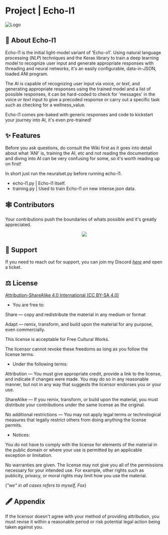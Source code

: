 # Project | Echo-l1

![Logo](https://media.discordapp.net/attachments/1053895661629751397/1078449255481610280/base_rebuilt_hq_profile_rounded.png?width=425&height=425)

## 🚀 About Echo-l1

Echo-l1 is the initial light-model variant of 'Echo-o1'. Using natural language processing (_NLP_) techniques and the Keras library to train a deep learning model to recognize user input and generate appropriate responses with threading and neural networks, it's an easily configurable, data-in-JSON, loaded ANI program.

The AI is capable of recognizing user input via voice, _or text_, and generating appropriate responses using the trained model and a list of possible responses, it can be hard-coded to check for 'messages' in the voice _or text_ input to give a precoded response or carry out a specific task such as checking for a wellness_value.

Echo-l1 comes pre-baked with generic responses and code to kickstart your journey into AI, it's even pre-trained!

## ✨ Features

Before you ask questions, do consult the Wiki first as it goes into detail about what 'ANI' is, training the AI, etc and not reading the documentation and diving into AI can be very confusing for some, so it's worth reading up on first!

In short just run the neuralset.py before running echo-l1. 
- echo-l1.py | Echo-l1 itself.
- training.py | Used to train Echo-l1 on new intense.json data.

## 🕸 Contributors

Your contributions push the boundaries of whats possible and it's greatly appreciated.
<br>
<a href="https://github.com/FoxIDK/echo-l1/graphs/contributors">
<p align="center">
  <img src="https://contrib.rocks/image?repo=FoxIDK/echo-l1" />
  </p>
</a>

## 📱 Support

If you need to reach out for support, you can join my Discord [*here*](https://discord.gg/H4CjUqHm3Q) and open a ticket.

## ⚖ License

[Attribution-ShareAlike 4.0 International (CC BY-SA 4.0)](http://creativecommons.org/licenses/by-sa/4.0/)

- You are free to:

Share — copy and redistribute the material in any medium or format

Adapt — remix, transform, and build upon the material
for any purpose, even commercially.

This license is acceptable for Free Cultural Works.

The licensor cannot revoke these freedoms as long as you follow the license terms.

- Under the following terms:

Attribution — You must give appropriate credit, provide a link to the license, and indicate if changes were made. You may do so in any reasonable manner, but not in any way that suggests the licensor endorses you or your use.

ShareAlike — If you remix, transform, or build upon the material, you must distribute your contributions under the same license as the original.

No additional restrictions — You may not apply legal terms or technological measures that legally restrict others from doing anything the license permits.

- Notices:

You do not have to comply with the license for elements of the material in the public domain or where your use is permitted by an applicable exception or limitation.

No warranties are given. The license may not give you all of the permissions necessary for your intended use. For example, other rights such as publicity, privacy, or moral rights may limit how you use the material.

(_"we" in all cases refers to myself, Fox_)

## 🖋 Appendix

If the licensor doesn't agree with your method of providing attribution, you must revise it within a reasonable period or risk potential legal action being taken against you.